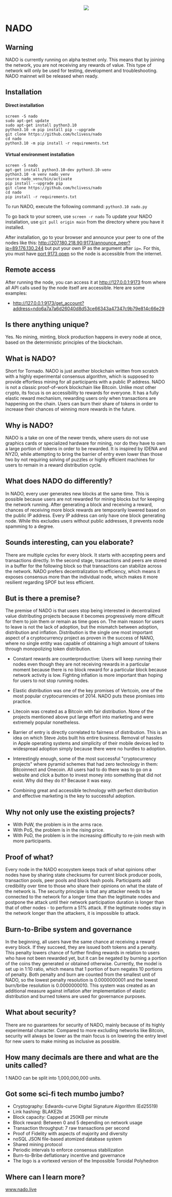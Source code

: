 <p align="center">
  <img src="http://nado.live/wp-content/uploads/2022/08/bauhaus.png" />
</p>

# NADO

## Warning
NADO is currently running on alpha testnet only. This means that by joining the network, you are not receiving any rewards of value. This type of network will only be used for testing, development and troubleshooting. NADO mainnet will be released when ready.

## Installation

#### Direct installation
```
screen -S nado
sudo apt-get update
sudo apt-get install python3.10
python3.10 -m pip install pip --upgrade
git clone https://github.com/hclivess/nado
cd nado
python3.10 -m pip install -r requirements.txt
```

#### Virtual environment installation

```
screen -S nado
apt-get install python3.10-dev python3.10-venv
python3.10 -m venv nado_venv
source nado_venv/bin/activate
pip install --upgrade pip
git clone https://github.com/hclivess/nado
cd nado
pip install -r requirements.txt
```
To run NADO, execute the following command: `python3.10 nado.py`

To go back to your screen, use `screen -r nado` 
To update your NADO installation, use `git pull origin main` from the directory where you have it installed.

After installation, go to your browser and announce your peer to one of the nodes like this:
http://207.180.218.90:9173/announce_peer?ip=89.176.130.244 but put your own IP as the argument after ```ip=```. For this,
you must have [port 9173 open](https://www.google.com/search?q=port+forwarding+guide) so the node is accessible from the internet. 

## Remote access

After running the node, you can access it at http://127.0.0.1:9173 from where all API calls used by the node itself are accessible. Here are some examples:
- http://127.0.0.1:9173/get_account?address=ndo6a7a7a6d26040d8d53ce66343a47347c9b79e814c66e29

## Is there anything unique?

Yes. No mining, minting, block production happens in every node at once, based on the deterministic principles of the
blockchain.

## What is NADO?

Short for Tornado. NADO is just another blockchain written from scratch with a highly experimental consensus algorithm, which is supposed
to provide effortless mining for all participants with a public IP address. NADO is not a classic proof-of-work
blockchain like Bitcoin. Unlike most other crypto, its focus is on accessibility to rewards for everyone. It has a fully
elastic reward mechanism, rewarding users only when transactions are happening on the chain. Users can burn their share
of tokens in order to increase their chances of winning more rewards in the future.

## Why is NADO?

NADO is a take on one of the newer trends, where users do not use graphics cards or specialized hardware for mining, nor
do they have to own a large portion of tokens in order to be rewarded. It is inspired by IDENA and NYZO, while
attempting to bring the barrier of entry even lower than those two by not requiring solving of puzzles or highly
efficient machines for users to remain in a reward distribution cycle.

## What does NADO do differently?

In NADO, every user generates new blocks at the same time. This is possible because users are not rewarded for mining
blocks but for keeping the network running. After generating a block and receiving a reward, chances of receiving more
block rewards are temporarily lowered based on the public IP address. Every IP address can only have one block
generating node. While this excludes users without public addresses, it prevents node spamming to a degree.

## Sounds interesting, can you elaborate?

There are multiple cycles for every block. It starts with accepting peers and transactions directly. In the second
stage, transactions and peers are stored in a buffer for the following block so that transactions can stabilize across
the network. NADO prefers decentralization to efficiency, which means it exposes consensus more than the individual
node, which makes it more resilient regarding SPOF but less efficient.

## But is there a premise?

The premise of NADO is that users stop being interested in decentralized value distributing projects because it becomes
progressively more difficult for them to join them or remain as time goes on.
The main reason for users to leave is not the lack of adoption, but the mismatch between adoption, 
distribution and inflation. Distribution is the single one most important aspect of a cryptocurrency project as proven 
in the success of NANO, where no single entity was capable of obtaining a high amount of tokens through monopolizing 
token distribution. 

- Constant rewards are counterproductive: Users will keep running their nodes even though they are not receiving rewards
in a particular moment because there is no block reward for a particular block because network activity is low. Fighting
inflation is more important than hoping for users to not stop running nodes.

- Elastic distribution was one of the key promises of Vertcoin, one of the most popular cryptocurrencies 
of 2014. NADO puts these promises into practice. 

- Litecoin was created as a Bitcoin with fair distribution. None of the projects mentioned above put large 
effort into marketing and were extremely popular nonetheless.

- Barrier of entry is directly correlated to fairness of distribution. This is an idea on which Steve Jobs built his
entire business. Removal of hassles in Apple operating systems and simplicity of their mobile devices led to widespread 
adoption simply because there were no hurdles to adoption.

- Interestingly enough, some of the most successful "cryptocurrency projects" where pyramid schemes that had zero technology
in them: Bitcoinnect and Onecoin. All users had to do there was to go on a website and click a button to invest
money into something that did not exist. Why did they do it? Because it was easy.

- Combining great and accessible technology with perfect distribution and effective marketing is the key to successful adoption. 

## Why not only use the existing projects?

- With PoW, the problem is in the arms race.
- With PoS, the problem is in the rising price.
- With PoD, the problem is in the increasing difficulty to re-join mesh with more participants.

## Proof of what?

Every node in the NADO ecosystem keeps track of what opinions other nodes have by sharing state checksums for current
block producer pools, transaction pools, peer pools and block hash pools. Participants add credibility over time to
those who share their opinions on what the state of the network is. The security principle is that any
attacker needs to be connected to the network for a longer time than the legitimate nodes and postpone the attack until
their network participation duration is longer than that of other nodes - to perform a 51% attack. If the legitimate nodes
stay in the network longer than the attackers, it is impossible to attack.

## Burn-to-Bribe system and governance
In the beginning, all users have the same chance at receiving a reward every block. If they succeed, they are issued
both tokens and a penalty. This penalty lowers chance of further finding rewards in relation to users who have not been 
rewarded yet, but it can be negated by burning a portion of the coins they generated or obtained otherwise. Currently, the 
model is set up in 1:10 ratio, which means that 1 portion of burn negates 10 portions of  penalty. Both penalty and burn 
are counted from the smallest unit of NADO, so the lowest penalty resolution is 0.0000000001 and the lowest burn/bribe 
resolution is 0.0000000010. This system was created as an additional measure against inflation after implementation of 
elastic distribution and burned tokens are used for governance purposes.

## What about security?

There are no guarantees for security of NADO, mainly because of its highly experimental character. Compared to more
excluding networks like Bitcoin, security will always be lower as the main focus is on lowering the entry level for new
users to make mining as inclusive as possible.

## How many decimals are there and what are the units called?

1 NADO can be split into 1,000,000,000 units.

## Got some sci-fi tech mumbo jumbo?
- Cryptography: Edwards-curve Digital Signature Algorithm (Ed25519)
- Link hashing: BLAKE2b
- Block capacity: Capped at 250KB per minute
- Block reward: Between 0 and 5 depending on network usage
- Transaction throughput: 7 raw transactions per second
- Proof of Fidelity with aspects of majority and diversity
- noSQL JSON file-based atomized database system
- Shared mining protocol
- Periodic intervals to enforce consensus stabilization
- Burn-to-Bribe deflationary incentive and governance
- The logo is a vortexed version of the Impossible Toroidal Polyhedron

## Where can I learn more?

www.nado.live
